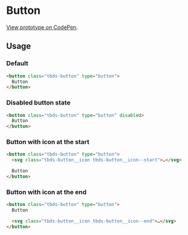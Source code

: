 # Button

[View prototype on CodePen][codepen].

[codepen]: https://codepen.io/thoughtbot/pen/VNdVrK

## Usage

### Default

```html
<button class="tbds-button" type="button">
  Button
</button>
```

### Disabled button state

```html
<button class="tbds-button" type="button" disabled>
  Button
</button>
```

### Button with icon at the start

```html
<button class="tbds-button" type="button">
  <svg class="tbds-button__icon tbds-button__icon--start">…</svg>

  Button
</button>
```

### Button with icon at the end

```html
<button class="tbds-button" type="button">
  Button

  <svg class="tbds-button__icon tbds-button__icon--end">…</svg>
</button>
```
